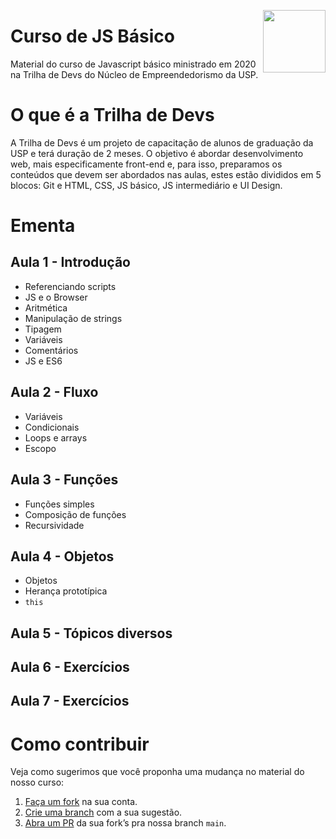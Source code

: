 [<img align="right" src="http://www.inoa.com.br/resources/logo_email_sig.png" width="100" />](http://inoa.com.br/) 

# Curso de JS Básico 

Material do curso de Javascript básico ministrado em 2020 na Trilha de Devs do Núcleo de Empreendedorismo da USP.

# O que é a Trilha de Devs

A Trilha de Devs é um projeto de capacitação de alunos de graduação da USP e
terá duração de 2 meses. O objetivo é abordar desenvolvimento web, mais
especificamente front-end e, para isso, preparamos os conteúdos que devem ser
abordados nas aulas, estes estão divididos em 5 blocos: Git e HTML, CSS, 
JS básico, JS intermediário e UI Design.


# Ementa

## Aula 1 - Introdução
- Referenciando scripts
- JS e o Browser
- Aritmética
- Manipulação de strings
- Tipagem
- Variáveis
- Comentários
- JS e ES6

## Aula 2 - Fluxo
- Variáveis
- Condicionais
- Loops e arrays
- Escopo

## Aula 3 - Funções
- Funções simples
- Composição de funções
- Recursividade

## Aula 4 - Objetos
- Objetos
- Herança prototípica
- `this`

## Aula 5 - Tópicos diversos 

## Aula 6 - Exercícios

## Aula 7 - Exercícios

# Como contribuir

Veja como sugerimos que você proponha uma mudança no material do nosso curso:

1. [Faça um fork][fork] na sua conta.
2. [Crie uma branch][branch] com a sua sugestão.
3. [Abra um PR][pr] da sua fork’s pra nossa branch `main`.

[fork]: https://help.github.com/articles/fork-a-repo/
[branch]: https://help.github.com/articles/creating-and-deleting-branches-within-your-repository
[pr]: https://help.github.com/articles/using-pull-requests/
